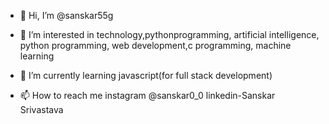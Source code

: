 - 👋 Hi, I’m @sanskar55g
- 👀 I’m interested in technology,pythonprogramming, artificial intelligence, python programming, web development,c programming, machine learning
- 🌱 I’m currently learning javascript(for full stack development)

- 📫 How to reach me
  instagram @sanskar0_0
  linkedin-Sanskar Srivastava

<!---
sanskar55g/sanskar55g is a ✨ special ✨ repository because its `README.md` (this file) appears on your GitHub profile.
You can click the Preview link to take a look at your changes.
--->
